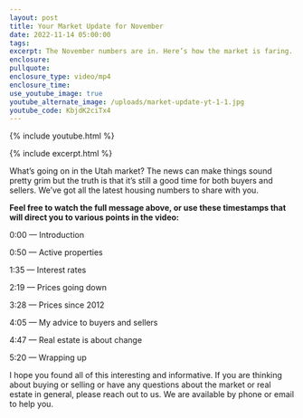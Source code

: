 ```yaml
---
layout: post
title: Your Market Update for November
date: 2022-11-14 05:00:00
tags:
excerpt: The November numbers are in. Here’s how the market is faring.
enclosure:
pullquote:
enclosure_type: video/mp4
enclosure_time:
use_youtube_image: true
youtube_alternate_image: /uploads/market-update-yt-1-1.jpg
youtube_code: KbjdK2ciTx4
---
```

{% include youtube.html %}

{% include excerpt.html %}

What’s going on in the Utah market? The news can make things sound pretty grim but the truth is that it’s still a good time for both buyers and sellers. We’ve got all the latest housing numbers to share with you.

**Feel free to watch the full message above, or use these timestamps that will direct you to various points in the video:**

0:00 — Introduction

0:50 — Active properties

1:35 — Interest rates

2:19 — Prices going down

3:28 — Prices since 2012

4:05 — My advice to buyers and sellers

4:47 — Real estate is about change

5:20 — Wrapping up

I hope you found all of this interesting and informative. If you are thinking about buying or selling or have any questions about the market or real estate in general, please reach out to us. We are available by phone or email to help you.